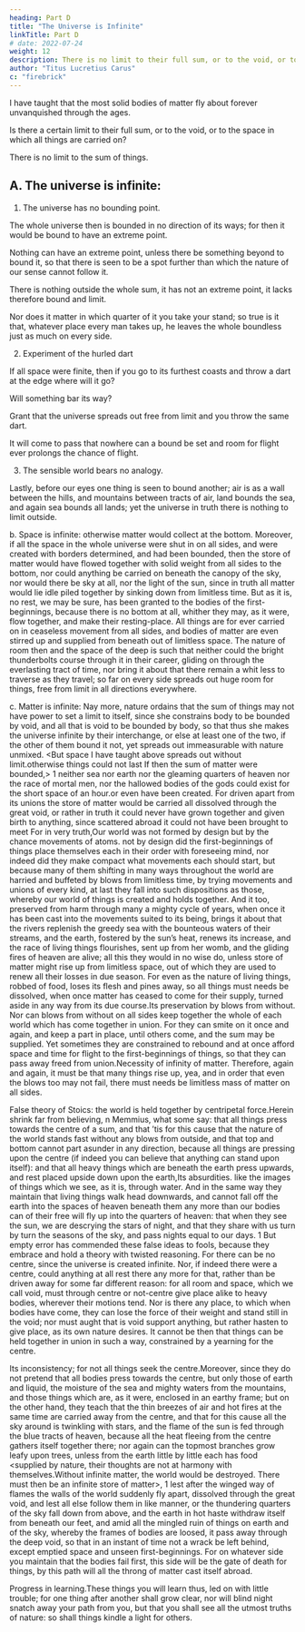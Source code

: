 ```yaml
---
heading: Part D
title: "The Universe is Infinite"
linkTitle: Part D
# date: 2022-07-24
weight: 12
description: There is no limit to their full sum, or to the void, or to the space in which all things are carried on
author: "Titus Lucretius Carus"
c: "firebrick"
---
```


<!-- D. Lucrotius’s mission.  -->

<!-- Come now, learn what remains, and listen to clearer words. Nor do I fail to see in mind how dark are the ways; but a great hope has smitten my heart with the sharp spur of fame, and at once has struck into my breast the sweet love of the muses, whereby now inspired with strong mind I traverse the distant haunts of the Pierides, never trodden before by the foot of man. ’Tis my joy to approach those untasted springs and drink my fill, ’tis my joy to pluck new flowers and gather a glorious coronal for my head from sports whence before the muses have never wreathed the forehead of any man. First because I teach about great things, and hasten to free the mind from the close bondage of religion, then because on a dark theme I trace verses so full of light, touching all with the muses’ charm. For that too is seen to be not without good reason; but even as healers, when they essay to give loathsome wormwood to children, first touch the rim all round the cup with the sweet golden moisture of honey, so that the unwitting age of children may be beguiled as far as the lips, and meanwhile may drink the bitter draught of wormowood, and though charmed may not be harmed, but rather by such means may be restored and come to health; so now, since this philosophy full often seems too bitter to those who have not tasted it, and the multitude shrinks back away from it, I have desired to set forth to you my reasoning in the sweettongued song of the muses, and as though to touch it with the pleasant honey of poetry, if perchance I might avail by such means to keep your mind set upon my verses, while you come to see the whole nature of things, what is its shape and figure. -->


I have taught that the most solid bodies of matter fly about forever unvanquished through the ages.

Is there a certain limit to their full sum, or to the void, or to the space in which all things are carried on?

There is no limit to the sum of things.


## A. The universe is infinite: 

1. The universe has no bounding point. 

The whole universe then is bounded in no direction of its ways; for then it would be bound to have an extreme point.

Nothing can have an extreme point, unless there be something beyond to bound it, so that there is seen to be a spot further than which the nature of our sense cannot follow it.

There is nothing outside the whole sum, it has not an extreme point, it lacks therefore bound and limit. 

Nor does it matter in which quarter of it you take your stand; so true is it that, whatever place every man takes up, he leaves the whole boundless just as much on every side.

2. Experiment of the hurled dart

If all space were finite, then if you go to its furthest coasts and throw a dart at the edge where will it go? 

Will something bar its way? 

<!-- For one or the other you must needs admit and choose. Yet both shut off your escape and constrain you to  -->

Grant that the universe spreads out free from limit and you throw the same dart. 

<!-- For whether there is something to check it and bring it about that it arrives not whither it was sped, nor plants itself in the goal, or whether it fares forward, it set not forth from the end.

In this way I will press on, and wherever you shall set the furthest coasts, I shall ask what then becomes of the dart.  -->

It will come to pass that nowhere can a bound be set and room for flight ever prolongs the chance of flight.


3. The sensible world bears no analogy. 

Lastly, before our eyes one thing is seen to bound another; air is as a wall between the hills, and mountains between tracts of air, land bounds the sea, and again sea bounds all lands; yet the universe in truth there is nothing to limit outside.

b. Space is infinite: otherwise matter would collect at the bottom. Moreover, if all the space in the whole universe were shut in on all sides, and were created with borders determined, and had been bounded, then the store of matter would have flowed together with solid weight from all sides to the bottom, nor could anything be carried on beneath the canopy of the sky, nor would there be sky at all, nor the light of the sun, since in truth all matter would lie idle piled together by sinking down from limitless time. But as it is, no rest, we may be sure, has been granted to the bodies of the first-beginnings, because there is no bottom at all, whither they may, as it were, flow together, and make their resting-place. All things are for ever carried on in ceaseless movement from all sides, and bodies of matter are even stirred up and supplied from beneath out of limitless space. The nature of room then and the space of the deep is such that neither could the bright thunderbolts course through it in their career, gliding on through the everlasting tract of time, nor bring it about that there remain a whit less to traverse as they travel; so far on every side spreads out huge room for things, free from limit in all directions everywhere.

c. Matter is infinite: Nay more, nature ordains that the sum of things may not have power to set a limit to itself, since she constrains body to be bounded by void, and all that is void to be bounded by body, so that thus she makes the universe infinite by their interchange, or else at least one of the two, if the other of them bound it not, yet spreads out immeasurable with nature unmixed. <But space I have taught above spreads out without limit.otherwise things could not last If then the sum of matter were bounded,>
1
 neither sea nor earth nor the gleaming quarters of heaven nor the race of mortal men, nor the hallowed bodies of the gods could exist for the short space of an hour.or even have been created. For driven apart from its unions the store of matter would be carried all dissolved through the great void, or rather in truth it could never have grown together and given birth to anything, since scattered abroad it could not have been brought to meet For in very truth,Our world was not formed by design but by the chance movements of atoms. not by design did the first-beginnings of things place themselves each in their order with foreseeing mind, nor indeed did they make compact what movements each should start, but because many of them shifting in many ways throughout the world are harried and buffeted by blows from limitless time, by trying movements and unions of every kind, at last they fall into such dispositions as those, whereby our world of things is created and holds together. And it too, preserved from harm through many a mighty cycle of years, when once it has been cast into the movements suited to its being, brings it about that the rivers replenish the greedy sea with the bounteous waters of their streams, and the earth, fostered by the sun’s heat, renews its increase, and the race of living things flourishes, sent up from her womb, and the gliding fires of heaven are alive; all this they would in no wise do, unless store of matter might rise up from limitless space, out of which they are used to renew all their losses in due season. For even as the nature of living things, robbed of food, loses its flesh and pines away, so all things must needs be dissolved, when once matter has ceased to come for their supply, turned aside in any way from its due course.Its preservation by blows from without. Nor can blows from without on all sides keep together the whole of each world which has come together in union. For they can smite on it once and again, and keep a part in place, until others come, and the sum may be supplied. Yet sometimes they are constrained to rebound and at once afford space and time for flight to the first-beginnings of things, so that they can pass away freed from union.Necessity of infinity of matter. Therefore, again and again, it must be that many things rise up, yea, and in order that even the blows too may not fail, there must needs be limitless mass of matter on all sides.

False theory of Stoics: the world is held together by centripetal force.Herein shrink far from believing,
n
 Memmius, what some say: that all things press towards the centre of a sum, and that ’tis for this cause that the nature of the world stands fast without any blows from outside, and that top and bottom cannot part asunder in any direction, because all things are pressing upon the centre (if indeed you can believe that anything can stand upon itself): and that all heavy things which are beneath the earth press upwards, and rest placed upside down upon the earth,Its absurdities. like the images of things which we see, as it is, through water. And in the same way they maintain that living things walk head downwards, and cannot fall off the earth into the spaces of heaven beneath them any more than our bodies can of their free will fly up into the quarters of heaven: that when they see the sun, we are descrying the stars of night, and that they share with us turn by turn the seasons of the sky, and pass nights equal to our days.
1
 But empty error has commended these false ideas to fools, because they embrace and hold a theory with twisted reasoning. For there can be no centre, since the universe is created infinite. Nor, if indeed there were a centre, could anything at all rest there any more for that, rather than be driven away for some far different reason: for all room and space, which we call void, must through centre or not-centre give place alike to heavy bodies, wherever their motions tend. Nor is there any place, to which when bodies have come, they can lose the force of their weight and stand still in the void; nor must aught that is void support anything, but rather hasten to give place, as its own nature desires. It cannot be then that things can be held together in union in such a way, constrained by a yearning for the centre.

Its inconsistency; for not all things seek the centre.Moreover, since they do not pretend that all bodies press towards the centre, but only those of earth and liquid, the moisture of the sea and mighty waters from the mountains, and those things which are, as it were, enclosed in an earthy frame; but on the other hand, they teach that the thin breezes of air and hot fires at the same time are carried away from the centre, and that for this cause all the sky around is twinkling with stars, and the flame of the sun is fed through the blue tracts of heaven, because all the heat fleeing from the centre gathers itself together there; nor again can the topmost branches grow leafy upon trees, unless from the earth little by little each has food <supplied by nature, their thoughts are not at harmony with themselves.Without infinite matter, the world would be destroyed. There must then be an infinite store of matter>,
1
 lest after the winged way of flames the walls of the world suddenly fly apart, dissolved through the great void, and lest all else follow them in like manner, or the thundering quarters of the sky fall down from above, and the earth in hot haste withdraw itself from beneath our feet, and amid all the mingled ruin of things on earth and of the sky, whereby the frames of bodies are loosed, it pass away through the deep void, so that in an instant of time not a wrack be left behind, except emptied space and unseen first-beginnings. For on whatever side you maintain that the bodies fail first, this side will be the gate of death for things, by this path will all the throng of matter cast itself abroad.

Progress in learning.These things you will learn thus, led on with little trouble; for one thing after another shall grow clear, nor will blind night snatch away your path from you, but that you shall see all the utmost truths of nature: so shall things kindle a light for others.

